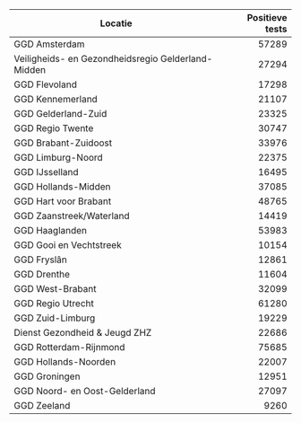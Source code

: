 | Locatie | Positieve tests |
|---------|----------------:|
| GGD Amsterdam                            | 57289 |
| Veiligheids- en Gezondheidsregio Gelderland-Midden | 27294 |
| GGD Flevoland                            | 17298 |
| GGD Kennemerland                         | 21107 |
| GGD Gelderland-Zuid                      | 23325 |
| GGD Regio Twente                         | 30747 |
| GGD Brabant-Zuidoost                     | 33976 |
| GGD Limburg-Noord                        | 22375 |
| GGD IJsselland                           | 16495 |
| GGD Hollands-Midden                      | 37085 |
| GGD Hart voor Brabant                    | 48765 |
| GGD Zaanstreek/Waterland                 | 14419 |
| GGD Haaglanden                           | 53983 |
| GGD Gooi en Vechtstreek                  | 10154 |
| GGD Fryslân                              | 12861 |
| GGD Drenthe                              | 11604 |
| GGD West-Brabant                         | 32099 |
| GGD Regio Utrecht                        | 61280 |
| GGD Zuid-Limburg                         | 19229 |
| Dienst Gezondheid & Jeugd ZHZ            | 22686 |
| GGD Rotterdam-Rijnmond                   | 75685 |
| GGD Hollands-Noorden                     | 22007 |
| GGD Groningen                            | 12951 |
| GGD Noord- en Oost-Gelderland            | 27097 |
| GGD Zeeland                              |  9260 |
